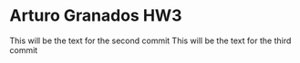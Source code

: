 # Arturo Granados HW3
This will be the text for the second commit
This will be the text for the third commit